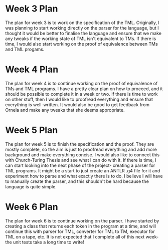 # Week 3 Plan
The plan for week 3 is to work on the specification of the TML. Originally, I was planning to start working directly on the parser for the language, but I thought it would be better to finalise the language and ensure that we make any tweaks if the working state of TML isn't equivalent to TMs. If there is time, I would also start working on the proof of equivalence between TMs and TML progams.

# Week 4 Plan
The plan for week 4 is to continue working on the proof of equivalence of TMs and TML programs. I have a pretty clear plan on how to proceed, and it should be possible to complete it in a week or two. If there is time to work on other stuff, then I would like to proofread everything and ensure that everything is well-written. It would also be good to get feedback from Ornela and make any tweaks that she deems appropriate.

# Week 5 Plan
The plan for week 5 is to finish the specification and the proof. They are mostly complete, so the aim is just to proofread everything and add more background and make everything concise. I would also like to connect this with Church-Turing Thesis and see what I can do with it. If there is time, I can start looking into the next phase of the project- creating a parser for TML programs. It might be a start to just create an ANTLR .g4 file for it and experiment how to parse and what exactly there is to do. I believe I will have to manually create the parser, and this shouldn't be hard because the language is quite simple.

# Week 6 Plan
The plan for week 6 is to continue working on the parser. I have started by creating a class that returns each token in the program at a time, and will continue this with parser for TML, converter for TML to TM, executor for TML on a tape, etc. It is not expected that I complete all of this next week- the unit tests take a long time to write!
